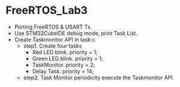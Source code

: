 # FreeRTOS_Lab3
* Porting FreeRTOS & USART Tx.
* Use STM32CubeIDE debug mode, print Task List.
* Create Taskmonitor API in task.c
    * step1. Create four tasks
        * Red LED blink. priority = 1;
        * Green LED blink. priority = 1;
        * TaskMonitor. priority = 2;
        * Delay Task.  priority = 14;
    * step2. Task Monitor periodicity execute the Taskmonitor API.


